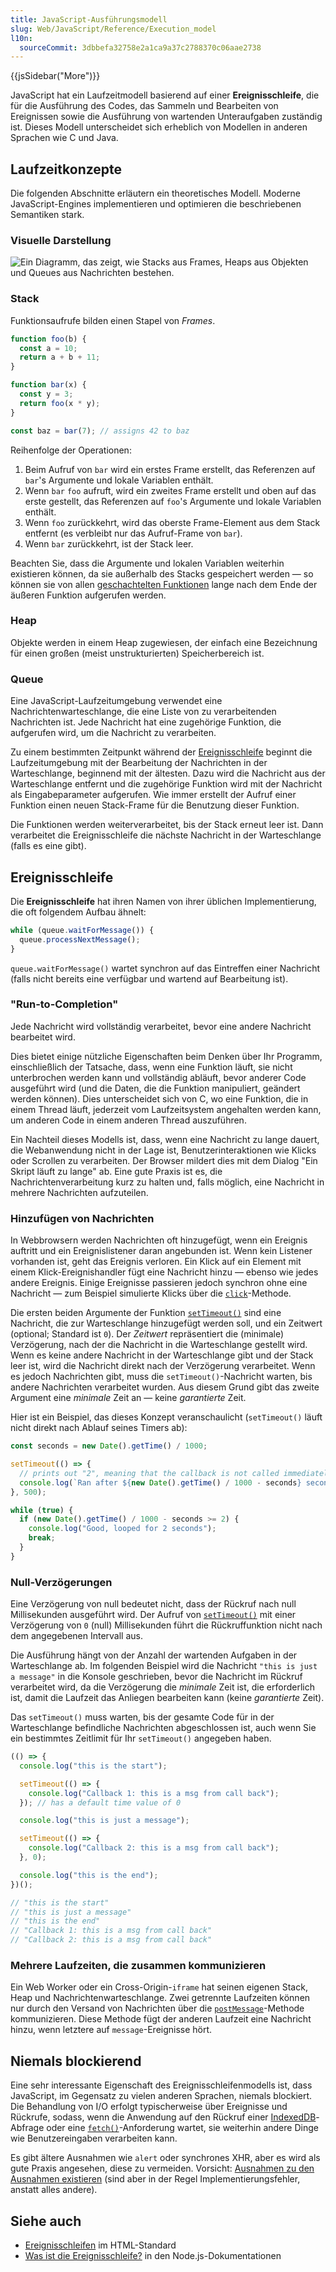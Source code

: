```yaml
---
title: JavaScript-Ausführungsmodell
slug: Web/JavaScript/Reference/Execution_model
l10n:
  sourceCommit: 3dbbefa32758e2a1ca9a37c2788370c06aae2738
---
```


{{jsSidebar("More")}}

JavaScript hat ein Laufzeitmodell basierend auf einer **Ereignisschleife**, die für die Ausführung des Codes, das Sammeln und Bearbeiten von Ereignissen sowie die Ausführung von wartenden Unteraufgaben zuständig ist. Dieses Modell unterscheidet sich erheblich von Modellen in anderen Sprachen wie C und Java.

## Laufzeitkonzepte

Die folgenden Abschnitte erläutern ein theoretisches Modell. Moderne JavaScript-Engines implementieren und optimieren die beschriebenen Semantiken stark.

### Visuelle Darstellung

![Ein Diagramm, das zeigt, wie Stacks aus Frames, Heaps aus Objekten und Queues aus Nachrichten bestehen.](the_javascript_runtime_environment_example.svg)

### Stack

Funktionsaufrufe bilden einen Stapel von _Frames_.

```js
function foo(b) {
  const a = 10;
  return a + b + 11;
}

function bar(x) {
  const y = 3;
  return foo(x * y);
}

const baz = bar(7); // assigns 42 to baz
```

Reihenfolge der Operationen:

1. Beim Aufruf von `bar` wird ein erstes Frame erstellt, das Referenzen auf `bar`'s Argumente und lokale Variablen enthält.
2. Wenn `bar` `foo` aufruft, wird ein zweites Frame erstellt und oben auf das erste gestellt, das Referenzen auf `foo`'s Argumente und lokale Variablen enthält.
3. Wenn `foo` zurückkehrt, wird das oberste Frame-Element aus dem Stack entfernt (es verbleibt nur das Aufruf-Frame von `bar`).
4. Wenn `bar` zurückkehrt, ist der Stack leer.

Beachten Sie, dass die Argumente und lokalen Variablen weiterhin existieren können, da sie außerhalb des Stacks gespeichert werden — so können sie von allen [geschachtelten Funktionen](/de/docs/Web/JavaScript/Guide/Functions#function_scopes_and_closures) lange nach dem Ende der äußeren Funktion aufgerufen werden.

### Heap

Objekte werden in einem Heap zugewiesen, der einfach eine Bezeichnung für einen großen (meist unstrukturierten) Speicherbereich ist.

### Queue

Eine JavaScript-Laufzeitumgebung verwendet eine Nachrichtenwarteschlange, die eine Liste von zu verarbeitenden Nachrichten ist. Jede Nachricht hat eine zugehörige Funktion, die aufgerufen wird, um die Nachricht zu verarbeiten.

Zu einem bestimmten Zeitpunkt während der [Ereignisschleife](#ereignisschleife) beginnt die Laufzeitumgebung mit der Bearbeitung der Nachrichten in der Warteschlange, beginnend mit der ältesten. Dazu wird die Nachricht aus der Warteschlange entfernt und die zugehörige Funktion wird mit der Nachricht als Eingabeparameter aufgerufen. Wie immer erstellt der Aufruf einer Funktion einen neuen Stack-Frame für die Benutzung dieser Funktion.

Die Funktionen werden weiterverarbeitet, bis der Stack erneut leer ist. Dann verarbeitet die Ereignisschleife die nächste Nachricht in der Warteschlange (falls es eine gibt).

## Ereignisschleife

Die **Ereignisschleife** hat ihren Namen von ihrer üblichen Implementierung, die oft folgendem Aufbau ähnelt:

```js
while (queue.waitForMessage()) {
  queue.processNextMessage();
}
```

`queue.waitForMessage()` wartet synchron auf das Eintreffen einer Nachricht (falls nicht bereits eine verfügbar und wartend auf Bearbeitung ist).

### "Run-to-Completion"

Jede Nachricht wird vollständig verarbeitet, bevor eine andere Nachricht bearbeitet wird.

Dies bietet einige nützliche Eigenschaften beim Denken über Ihr Programm, einschließlich der Tatsache, dass, wenn eine Funktion läuft, sie nicht unterbrochen werden kann und vollständig abläuft, bevor anderer Code ausgeführt wird (und die Daten, die die Funktion manipuliert, geändert werden können). Dies unterscheidet sich von C, wo eine Funktion, die in einem Thread läuft, jederzeit vom Laufzeitsystem angehalten werden kann, um anderen Code in einem anderen Thread auszuführen.

Ein Nachteil dieses Modells ist, dass, wenn eine Nachricht zu lange dauert, die Webanwendung nicht in der Lage ist, Benutzerinteraktionen wie Klicks oder Scrollen zu verarbeiten. Der Browser mildert dies mit dem Dialog "Ein Skript läuft zu lange" ab. Eine gute Praxis ist es, die Nachrichtenverarbeitung kurz zu halten und, falls möglich, eine Nachricht in mehrere Nachrichten aufzuteilen.

### Hinzufügen von Nachrichten

In Webbrowsern werden Nachrichten oft hinzugefügt, wenn ein Ereignis auftritt und ein Ereignislistener daran angebunden ist. Wenn kein Listener vorhanden ist, geht das Ereignis verloren. Ein Klick auf ein Element mit einem Klick-Ereignishandler fügt eine Nachricht hinzu — ebenso wie jedes andere Ereignis. Einige Ereignisse passieren jedoch synchron ohne eine Nachricht — zum Beispiel simulierte Klicks über die [`click`](/de/docs/Web/API/HTMLElement/click)-Methode.

Die ersten beiden Argumente der Funktion [`setTimeout()`](/de/docs/Web/API/Window/setTimeout) sind eine Nachricht, die zur Warteschlange hinzugefügt werden soll, und ein Zeitwert (optional; Standard ist `0`). Der _Zeitwert_ repräsentiert die (minimale) Verzögerung, nach der die Nachricht in die Warteschlange gestellt wird. Wenn es keine andere Nachricht in der Warteschlange gibt und der Stack leer ist, wird die Nachricht direkt nach der Verzögerung verarbeitet. Wenn es jedoch Nachrichten gibt, muss die `setTimeout()`-Nachricht warten, bis andere Nachrichten verarbeitet wurden. Aus diesem Grund gibt das zweite Argument eine _minimale_ Zeit an — keine _garantierte_ Zeit.

Hier ist ein Beispiel, das dieses Konzept veranschaulicht (`setTimeout()` läuft nicht direkt nach Ablauf seines Timers ab):

```js
const seconds = new Date().getTime() / 1000;

setTimeout(() => {
  // prints out "2", meaning that the callback is not called immediately after 500 milliseconds.
  console.log(`Ran after ${new Date().getTime() / 1000 - seconds} seconds`);
}, 500);

while (true) {
  if (new Date().getTime() / 1000 - seconds >= 2) {
    console.log("Good, looped for 2 seconds");
    break;
  }
}
```

### Null-Verzögerungen

Eine Verzögerung von null bedeutet nicht, dass der Rückruf nach null Millisekunden ausgeführt wird. Der Aufruf von [`setTimeout()`](/de/docs/Web/API/Window/setTimeout) mit einer Verzögerung von `0` (null) Millisekunden führt die Rückruffunktion nicht nach dem angegebenen Intervall aus.

Die Ausführung hängt von der Anzahl der wartenden Aufgaben in der Warteschlange ab. Im folgenden Beispiel wird die Nachricht `"this is just a message"` in die Konsole geschrieben, bevor die Nachricht im Rückruf verarbeitet wird, da die Verzögerung die _minimale_ Zeit ist, die erforderlich ist, damit die Laufzeit das Anliegen bearbeiten kann (keine _garantierte_ Zeit).

Das `setTimeout()` muss warten, bis der gesamte Code für in der Warteschlange befindliche Nachrichten abgeschlossen ist, auch wenn Sie ein bestimmtes Zeitlimit für Ihr `setTimeout()` angegeben haben.

```js
(() => {
  console.log("this is the start");

  setTimeout(() => {
    console.log("Callback 1: this is a msg from call back");
  }); // has a default time value of 0

  console.log("this is just a message");

  setTimeout(() => {
    console.log("Callback 2: this is a msg from call back");
  }, 0);

  console.log("this is the end");
})();

// "this is the start"
// "this is just a message"
// "this is the end"
// "Callback 1: this is a msg from call back"
// "Callback 2: this is a msg from call back"
```

### Mehrere Laufzeiten, die zusammen kommunizieren

Ein Web Worker oder ein Cross-Origin-`iframe` hat seinen eigenen Stack, Heap und Nachrichtenwarteschlange. Zwei getrennte Laufzeiten können nur durch den Versand von Nachrichten über die [`postMessage`](/de/docs/Web/API/Window/postMessage)-Methode kommunizieren. Diese Methode fügt der anderen Laufzeit eine Nachricht hinzu, wenn letztere auf `message`-Ereignisse hört.

## Niemals blockierend

Eine sehr interessante Eigenschaft des Ereignisschleifenmodells ist, dass JavaScript, im Gegensatz zu vielen anderen Sprachen, niemals blockiert. Die Behandlung von I/O erfolgt typischerweise über Ereignisse und Rückrufe, sodass, wenn die Anwendung auf den Rückruf einer [IndexedDB](/de/docs/Web/API/IndexedDB_API)-Abfrage oder eine [`fetch()`](/de/docs/Web/API/Window/fetch)-Anforderung wartet, sie weiterhin andere Dinge wie Benutzereingaben verarbeiten kann.

Es gibt ältere Ausnahmen wie `alert` oder synchrones XHR, aber es wird als gute Praxis angesehen, diese zu vermeiden. Vorsicht: [Ausnahmen zu den Ausnahmen existieren](https://stackoverflow.com/questions/2734025/is-javascript-guaranteed-to-be-single-threaded/2734311#2734311) (sind aber in der Regel Implementierungsfehler, anstatt alles andere).

## Siehe auch

- [Ereignisschleifen](https://html.spec.whatwg.org/multipage/webappapis.html#event-loops) im HTML-Standard
- [Was ist die Ereignisschleife?](https://nodejs.org/en/learn/asynchronous-work/event-loop-timers-and-nexttick#what-is-the-event-loop) in den Node.js-Dokumentationen
